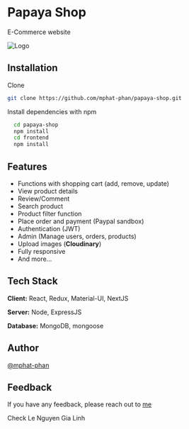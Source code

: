 # Papaya Shop

E-Commerce website

![Logo](https://res.cloudinary.com/dnkhiiz0b/image/upload/v1664113799/papaya-shop/Logo_cb89s6.png)

## Installation 

Clone

```bash
git clone https://github.com/mphat-phan/papaya-shop.git
```
Install dependencies with npm

```bash
  cd papaya-shop
  npm install
  cd frontend
  npm install
```

## Features

- Functions with shopping cart (add, remove, update)
- View product details
- Review/Comment
- Search product
- Product filter function
- Place order and payment (Paypal sandbox)
- Authentication (JWT)
- Admin (Manage users, orders, products)
- Upload images (**Cloudinary**)
- Fully responsive 
- And more...


## Tech Stack

**Client:** React, Redux, Material-UI, NextJS

**Server:** Node, ExpressJS

**Database:** MongoDB, mongoose

## Author

[@mphat-phan](https://github.com/mphat-phan)
  
## Feedback

If you have any feedback, please reach out to [me](mailto:phanminhphat2001@gmail.com)

Check
Le Nguyen Gia Linh
